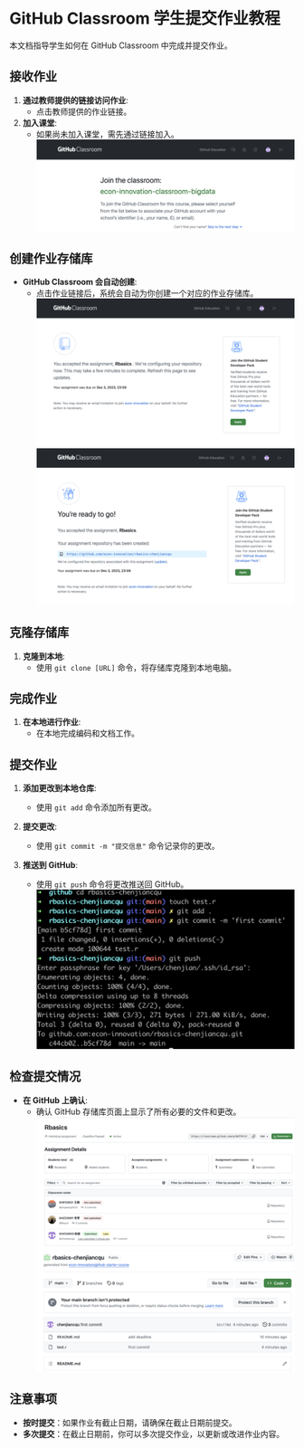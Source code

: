 # GitHub Classroom 学生提交作业教程

本文档指导学生如何在 GitHub Classroom 中完成并提交作业。

## 接收作业

1. **通过教师提供的链接访问作业**:
   - 点击教师提供的作业链接。
2. **加入课堂**:
   - 如果尚未加入课堂，需先通过链接加入。
    ![Alt text](imgs/image-1.png)

## 创建作业存储库

- **GitHub Classroom 会自动创建**:
  - 点击作业链接后，系统会自动为你创建一个对应的作业存储库。
![Alt text](imgs/image-2.png)
![Alt text](imgs/image-3.png)
## 克隆存储库

1. **克隆到本地**:
   - 使用 `git clone [URL]` 命令，将存储库克隆到本地电脑。

## 完成作业

1. **在本地进行作业**:
   - 在本地完成编码和文档工作。

## 提交作业

1. **添加更改到本地仓库**:
   - 使用 `git add` 命令添加所有更改。

2. **提交更改**:
   - 使用 `git commit -m "提交信息"` 命令记录你的更改。

3. **推送到 GitHub**:
   - 使用 `git push` 命令将更改推送回 GitHub。
  ![Alt text](imgs/image-4.png)

## 检查提交情况

- **在 GitHub 上确认**:
  - 确认 GitHub 存储库页面上显示了所有必要的文件和更改。
![Alt text](imgs/image-5.png)
![Alt text](imgs/image-6.png)
## 注意事项

- **按时提交**：如果作业有截止日期，请确保在截止日期前提交。
- **多次提交**：在截止日期前，你可以多次提交作业，以更新或改进作业内容。

